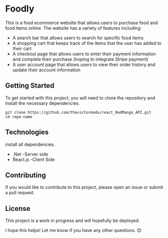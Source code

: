 # Foodly

This is a food ecommerce website that allows users to purchase food and food items online. The website has a variety of features including:

- A search bar that allows users to search for specific food items
- A shopping cart that keeps track of the items that the user has added to their cart
- A checkout page that allows users to enter their payment information and complete their purchase (hoping to integrate Stripe payment)
- A user account page that allows users to view their order history and update their account information

## Getting Started

To get started with this project, you will need to clone the repository and install the necessary dependencies.

```
git clone https://github.com/thevictormadu/react_RedMango_API.git
cd repo-name
```
## Technologies

install all dependencies.
- .Net -Server side
- React.js -Client Side


## Contributing

If you would like to contribute to this project, please open an issue or submit a pull request.

## License

This project is a work in progress and will hopefully be deployed.

I hope this helps! Let me know if you have any other questions. 😊
